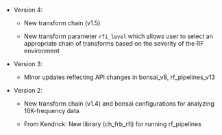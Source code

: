 - Version 4:

   - New transform chain (v1.5)

   - New transform parameter `rfi_level` which allows user to select an appropriate
   chain of transforms based on the severity of the RF environment

- Version 3:

   - Minor updates reflecting API changes in bonsai_v8, rf_pipelines_v13
 
- Version 2:

   - New transform chain (v1.4) and bonsai configurations for analyzing
     16K-frequency data

   - From Kendrick: New library (ch_frb_rfi) for running rf_pipelines
